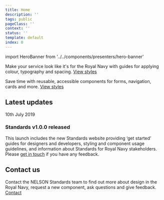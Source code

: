 ```yaml
---
title: Home
description: ''
tags: public
pageClass: ''
context: ''
status: ''
template: default
index: 0
---
```


import HeroBanner from '../../components/presenters/hero-banner'

<HeroBanner 
  title="Design your application using NELSON styles and components" text="Use this design system to build applications and services for the Royal Navy. The website includes guidance, a component library and prototyping tools. Use these to save time and give users a consistent experience that meets the NELSON Standard." 
  ctaText="Get started" 
  ctaLink="/get-started"
/>

<!-- Styles card -->
Make your service look like it's for the Royal Navy with guides for applying colour, typography and spacing.
[View styles](/styles)

<!-- Components card -->
Save time with reusable, accessible components for forms, navigation, cards and more.
[View styles](/components)

## Latest updates

<!-- Update card -->
10th July 2019
### Standards v1.0.0 released
This launch includes the new Standards website providing ‘get started’ guides for designers and developers, styling and component usage guidelines, and information about Standards for Royal Navy stakeholders. Please [get in touch](/contact) if you have any feedback.

## Contact us
Contact the NELSON Standards team to find out more about design in the Royal Navy, request a new component, ask questions and give feedback.
[Contact](/contact)
